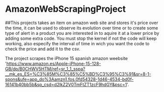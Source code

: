 # AmazonWebScrapingProject
##This projects takes an item on amazon web site and stores it's price over the time, it can be used to observe its evolution over time or to create some type of alert in a product you are interested in to aquire it at a lower price by adding some extra code.
You must stop the kernel if not the code will keep working, also especify the interval of time in wich you want the code to check the price and add it to the csv.

The project scrapes the iPhone 15 spanish amazon weebsite 'https://www.amazon.es/Apple-iPhone-15-128-GB/dp/B0CHWV5HTM/ref=sr_1_1_sspa?__mk_es_ES=%C3%85M%C3%85%C5%BD%C3%95%C3%91&sr=8-1-spons&ufe=app_do%3Aamzn1.fos.0fd54328-1d46-4534-bd0f-16141b40bb5b&sp_csd=d2lkZ2V0TmFtZT1zcF9hdGY&psc=1'.

